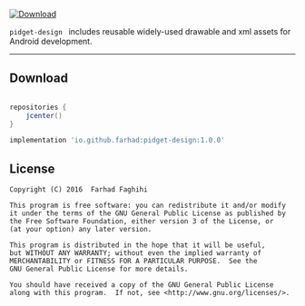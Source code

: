 

[![Download](https://api.bintray.com/packages/farhad/maven/pidget-design/images/download.svg)](https://bintray.com/farhad/maven/pidget-design/_latestVersion)


`pidget-design ` includes reusable widely-used  drawable and xml assets for Android development. 


***

## Download

```groovy

repositories {
	jcenter()
}

implementation 'io.github.farhad:pidget-design:1.0.0'
```

## License


    Copyright (C) 2016  Farhad Faghihi

    This program is free software: you can redistribute it and/or modify
    it under the terms of the GNU General Public License as published by
    the Free Software Foundation, either version 3 of the License, or
    (at your option) any later version.

    This program is distributed in the hope that it will be useful,
    but WITHOUT ANY WARRANTY; without even the implied warranty of
    MERCHANTABILITY or FITNESS FOR A PARTICULAR PURPOSE.  See the
    GNU General Public License for more details.

    You should have received a copy of the GNU General Public License
    along with this program.  If not, see <http://www.gnu.org/licenses/>.
